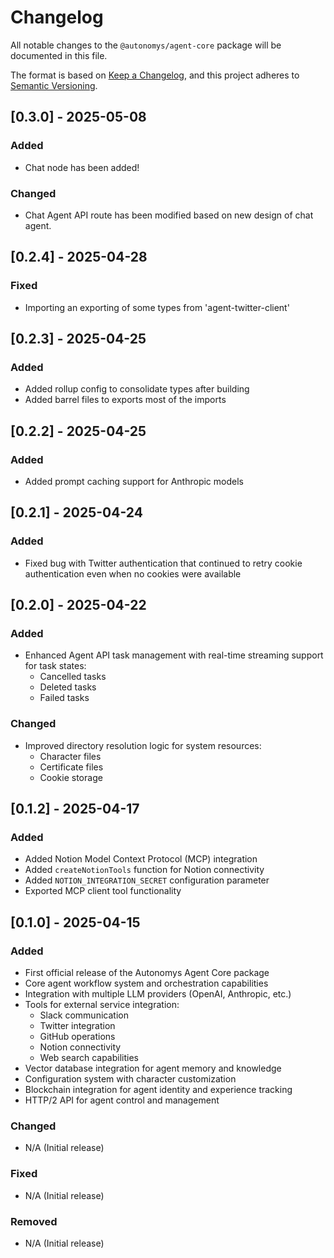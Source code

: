 # Changelog

All notable changes to the `@autonomys/agent-core` package will be documented in this file.

The format is based on [Keep a Changelog](https://keepachangelog.com/en/1.0.0/),
and this project adheres to [Semantic Versioning](https://semver.org/spec/v2.0.0.html).

## [0.3.0] - 2025-05-08

### Added

- Chat node has been added!

### Changed

- Chat Agent API route has been modified based on new design of chat agent.

## [0.2.4] - 2025-04-28

### Fixed

- Importing an exporting of some types from 'agent-twitter-client'

## [0.2.3] - 2025-04-25

### Added

- Added rollup config to consolidate types after building
- Added barrel files to exports most of the imports

## [0.2.2] - 2025-04-25

### Added

- Added prompt caching support for Anthropic models

## [0.2.1] - 2025-04-24

### Added

- Fixed bug with Twitter authentication that continued to retry cookie authentication even when no cookies were available

## [0.2.0] - 2025-04-22

### Added

- Enhanced Agent API task management with real-time streaming support for task states:
  - Cancelled tasks
  - Deleted tasks
  - Failed tasks

### Changed

- Improved directory resolution logic for system resources:
  - Character files
  - Certificate files
  - Cookie storage

## [0.1.2] - 2025-04-17

### Added

- Added Notion Model Context Protocol (MCP) integration
- Added `createNotionTools` function for Notion connectivity
- Added `NOTION_INTEGRATION_SECRET` configuration parameter
- Exported MCP client tool functionality

## [0.1.0] - 2025-04-15

### Added

- First official release of the Autonomys Agent Core package
- Core agent workflow system and orchestration capabilities
- Integration with multiple LLM providers (OpenAI, Anthropic, etc.)
- Tools for external service integration:
  - Slack communication
  - Twitter integration
  - GitHub operations
  - Notion connectivity
  - Web search capabilities
- Vector database integration for agent memory and knowledge
- Configuration system with character customization
- Blockchain integration for agent identity and experience tracking
- HTTP/2 API for agent control and management

### Changed

- N/A (Initial release)

### Fixed

- N/A (Initial release)

### Removed

- N/A (Initial release)
